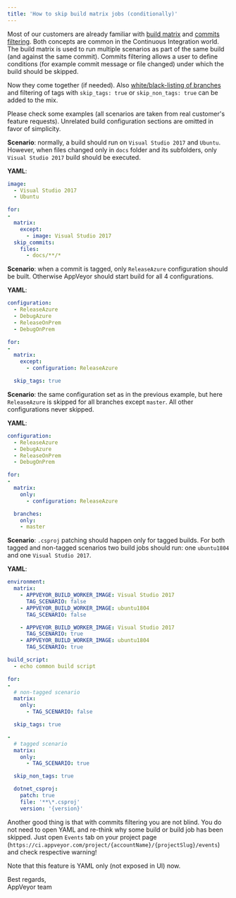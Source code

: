 ```yaml
---
title: 'How to skip build matrix jobs (conditionally)'
---
```


Most of our customers are already familiar with [build matrix](/docs/build-configuration/#build-matrix) and [commits filtering](/docs/how-to/filtering-commits/). Both concepts are common in the Continuous Integration world. The build matrix is used to run multiple scenarios as part of the same build (and against the same commit). Commits filtering allows a user to define conditions (for example commit message or file changed) under which the build should be skipped.

Now they come together (if needed). Also [white/black-listing of branches](/docs/branches#white--and-blacklisting) and filtering of tags with `skip_tags: true` or `skip_non_tags: true` can be added to the mix.

Please check some examples (all scenarios are taken from real customer's feature requests). Unrelated build configuration sections are omitted in favor of simplicity.

**Scenario**: normally, a build should run on `Visual Studio 2017` and `Ubuntu`. However, when files changed only in `docs` folder and its subfolders, only `Visual Studio 2017` build should be executed.

**YAML**:

```yaml
image:
  - Visual Studio 2017
  - Ubuntu

for:
-
  matrix:
    except:
      - image: Visual Studio 2017
  skip_commits:
    files:
      - docs/**/*
```

**Scenario**: when a commit is tagged, only `ReleaseAzure` configuration should be built. Otherwise AppVeyor should start build for all 4 configurations.

**YAML**:

```yaml
configuration:
  - ReleaseAzure
  - DebugAzure
  - ReleaseOnPrem
  - DebugOnPrem

for:
-
  matrix:
    except:
      - configuration: ReleaseAzure

  skip_tags: true
```

**Scenario**: the same configuration set as in the previous example, but here `ReleaseAzure` is skipped for all branches except `master`. All other configurations never skipped.

**YAML**:

```yaml
configuration:
  - ReleaseAzure
  - DebugAzure
  - ReleaseOnPrem
  - DebugOnPrem

for:
-
  matrix:
    only:
      - configuration: ReleaseAzure

  branches:
    only:
    - master
```

**Scenario**: `.csproj` patching should happen only for tagged builds. For both tagged and non-tagged scenarios two build jobs should run: one `ubuntu1804` and one `Visual Studio 2017`.

**YAML**:

```yaml
environment:
  matrix:
    - APPVEYOR_BUILD_WORKER_IMAGE: Visual Studio 2017
      TAG_SCENARIO: false
    - APPVEYOR_BUILD_WORKER_IMAGE: ubuntu1804
      TAG_SCENARIO: false

    - APPVEYOR_BUILD_WORKER_IMAGE: Visual Studio 2017
      TAG_SCENARIO: true
    - APPVEYOR_BUILD_WORKER_IMAGE: ubuntu1804
      TAG_SCENARIO: true

build_script:
  - echo common build script

for:
-
  # non-tagged scenario
  matrix:
    only:
      - TAG_SCENARIO: false

  skip_tags: true

-
  # tagged scenario
  matrix:
    only:
      - TAG_SCENARIO: true

  skip_non_tags: true

  dotnet_csproj:
    patch: true
    file: '**\*.csproj'
    version: '{version}'
```

Another good thing is that with commits filtering you are not blind. You do not need to open YAML and re-think why some build or build job has been skipped. Just open `Events` tab on your project page (`https://ci.appveyor.com/project/{accountName}/{projectSlug}/events`) and check respective warning!

Note that this feature is YAML only (not exposed in UI) now.

Best regards,<br>
AppVeyor team
